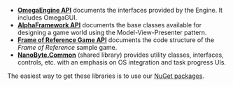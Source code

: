 * **[OmegaEngine API](http://omegaengine.de/api/omegaengine/)** documents the interfaces provided by the Engine. It includes OmegaGUI.
* **[AlphaFramework API](http://omegaengine.de/api/alphaframework/)** documents the base classes available for designing a game world using the Model-View-Presenter pattern.
* **[Frame of Reference Game API](http://omegaengine.de/api/frame-of-reference/)** documents the code structure of the _Frame of Reference_ sample game.
* **[NanoByte.Common](http://nano-byte.de/common/api/)** (shared library) provides utility classes, interfaces, controls, etc. with an emphasis on OS integration and task progress UIs.

The easiest way to get these libraries is to use our [NuGet packages](Download).